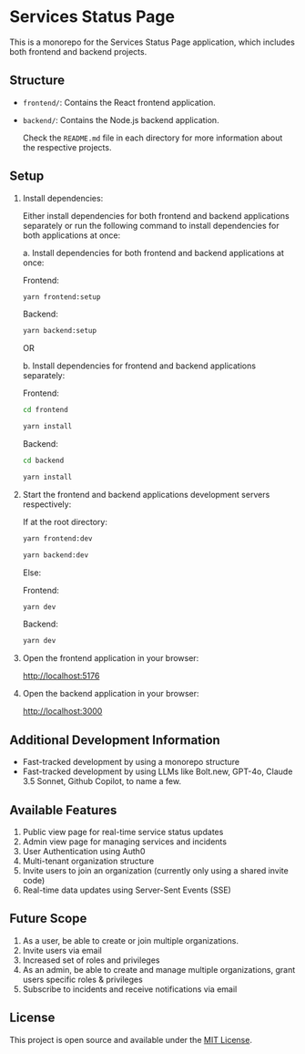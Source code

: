 # Services Status Page

This is a monorepo for the Services Status Page application, which includes both frontend and backend projects.

## Structure

- `frontend/`: Contains the React frontend application.
- `backend/`: Contains the Node.js backend application.

  Check the `README.md` file in each directory for more information about the respective projects.

## Setup

1. Install dependencies:

    Either install dependencies for both frontend and backend applications separately or run the following command to install dependencies for both applications at once:

    a. Install dependencies for both frontend and backend applications at once:

    Frontend:
    ```bash
    yarn frontend:setup
    ```
    Backend:
    ```bash
    yarn backend:setup
    ```

    OR

    b. Install dependencies for frontend and backend applications separately:

    Frontend:
    ```bash
    cd frontend
    ```

    ```bash
    yarn install
    ```

    Backend:
    ```bash
    cd backend
    ```

    ```bash
    yarn install
    ```

2. Start the frontend and backend applications development servers respectively:

    If at the root directory:

    ```bash
    yarn frontend:dev
    ```

    ```bash
    yarn backend:dev
    ```

    Else:

    Frontend:
    ```bash
    yarn dev
    ```

    Backend:
    ```bash
    yarn dev
    ```

3. Open the frontend application in your browser:
  
    [http://localhost:5176](http://localhost:5176)

4. Open the backend application in your browser:
  
    [http://localhost:3000](http://localhost:3000)

## Additional Development Information
 - Fast-tracked development by using a monorepo structure
 - Fast-tracked development by using LLMs like Bolt.new, GPT-4o, Claude 3.5 Sonnet, Github Copilot, to name a few.

## Available Features
1. Public view page for real-time service status updates
2. Admin view page for managing services and incidents
3. User Authentication using Auth0
4. Multi-tenant organization structure
5. Invite users to join an organization (currently only using a shared invite code)
6. Real-time data updates using Server-Sent Events (SSE)

## Future Scope
1. As a user, be able to create or join multiple organizations.
2. Invite users via email
3. Increased set of roles and privileges
3. As an admin, be able to create and manage multiple organizations, grant users specific roles & privileges
4. Subscribe to incidents and receive notifications via email

## License

This project is open source and available under the [MIT License](LICENSE).
